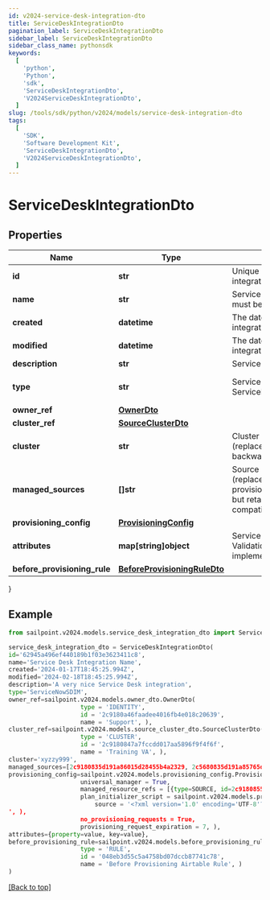 ```yaml
---
id: v2024-service-desk-integration-dto
title: ServiceDeskIntegrationDto
pagination_label: ServiceDeskIntegrationDto
sidebar_label: ServiceDeskIntegrationDto
sidebar_class_name: pythonsdk
keywords:
  [
    'python',
    'Python',
    'sdk',
    'ServiceDeskIntegrationDto',
    'V2024ServiceDeskIntegrationDto',
  ]
slug: /tools/sdk/python/v2024/models/service-desk-integration-dto
tags:
  [
    'SDK',
    'Software Development Kit',
    'ServiceDeskIntegrationDto',
    'V2024ServiceDeskIntegrationDto',
  ]
---
```


# ServiceDeskIntegrationDto

## Properties

| Name | Type | Description | Notes |
| --- | --- | --- | --- |
| **id** | **str** | Unique identifier for the Service Desk integration | [optional] |
| **name** | **str** | Service Desk integration's name. The name must be unique. | [required] |
| **created** | **datetime** | The date and time the Service Desk integration was created | [optional] |
| **modified** | **datetime** | The date and time the Service Desk integration was last modified | [optional] |
| **description** | **str** | Service Desk integration's description. | [required] |
| **type** | **str** | Service Desk integration types: - ServiceNowSDIM - ServiceNow | [required][default to 'servicenowsdim'] |
| **owner_ref** | [**OwnerDto**](owner-dto) |  | [optional] |
| **cluster_ref** | [**SourceClusterDto**](source-cluster-dto) |  | [optional] |
| **cluster** | **str** | Cluster ID for the Service Desk integration (replaced by clusterRef, retained for backward compatibility). | [optional] |
| **managed_sources** | **[]str** | Source IDs for the Service Desk integration (replaced by provisioningConfig.managedSResourceRefs, but retained here for backward compatibility). | [optional] |
| **provisioning_config** | [**ProvisioningConfig**](provisioning-config) |  | [optional] |
| **attributes** | **map[string]object** | Service Desk integration's attributes. Validation constraints enforced by the implementation. | [required] |
| **before_provisioning_rule** | [**BeforeProvisioningRuleDto**](before-provisioning-rule-dto) |  | [optional] |

}

## Example

```python
from sailpoint.v2024.models.service_desk_integration_dto import ServiceDeskIntegrationDto

service_desk_integration_dto = ServiceDeskIntegrationDto(
id='62945a496ef440189b1f03e3623411c8',
name='Service Desk Integration Name',
created='2024-01-17T18:45:25.994Z',
modified='2024-02-18T18:45:25.994Z',
description='A very nice Service Desk integration',
type='ServiceNowSDIM',
owner_ref=sailpoint.v2024.models.owner_dto.OwnerDto(
                    type = 'IDENTITY',
                    id = '2c9180a46faadee4016fb4e018c20639',
                    name = 'Support', ),
cluster_ref=sailpoint.v2024.models.source_cluster_dto.SourceClusterDto(
                    type = 'CLUSTER',
                    id = '2c9180847a7fccdd017aa5896f9f4f6f',
                    name = 'Training VA', ),
cluster='xyzzy999',
managed_sources=[2c9180835d191a86015d28455b4a2329, 2c5680835d191a85765d28455b4a9823],
provisioning_config=sailpoint.v2024.models.provisioning_config.ProvisioningConfig(
                    universal_manager = True,
                    managed_resource_refs = [{type=SOURCE, id=2c9180855d191c59015d291ceb051111, name=My Source 1}, {type=SOURCE, id=2c9180855d191c59015d291ceb052222, name=My Source 2}],
                    plan_initializer_script = sailpoint.v2024.models.provisioning_config_plan_initializer_script.ProvisioningConfig_planInitializerScript(
                        source = '<?xml version='1.0' encoding='UTF-8'?>\r\n<!DOCTYPE Rule PUBLIC \"sailpoint.dtd\" \"sailpoint.dtd\">\r\n<Rule name=\"Example Rule\" type=\"BeforeProvisioning\">\r\n  <Description>Before Provisioning Rule which changes disables and enables to a modify.</Description>\r\n  <Source><![CDATA[\r\nimport sailpoint.object.*;\r\nimport sailpoint.object.ProvisioningPlan.AccountRequest;\r\nimport sailpoint.object.ProvisioningPlan.AccountRequest.Operation;\r\nimport sailpoint.object.ProvisioningPlan.AttributeRequest;\r\nimport sailpoint.object.ProvisioningPlan;\r\nimport sailpoint.object.ProvisioningPlan.Operation;\r\n\r\nfor ( AccountRequest accountRequest : plan.getAccountRequests() ) {\r\n  if ( accountRequest.getOp().equals( ProvisioningPlan.ObjectOperation.Disable ) ) {\r\n    accountRequest.setOp( ProvisioningPlan.ObjectOperation.Modify );\r\n  }\r\n  if ( accountRequest.getOp().equals( ProvisioningPlan.ObjectOperation.Enable ) ) {\r\n    accountRequest.setOp( ProvisioningPlan.ObjectOperation.Modify );\r\n  }\r\n}\r\n\r\n  ]]></Source>
', ),
                    no_provisioning_requests = True,
                    provisioning_request_expiration = 7, ),
attributes={property=value, key=value},
before_provisioning_rule=sailpoint.v2024.models.before_provisioning_rule_dto.BeforeProvisioningRuleDto(
                    type = 'RULE',
                    id = '048eb3d55c5a4758bd07dccb87741c78',
                    name = 'Before Provisioning Airtable Rule', )
)

```

[[Back to top]](#)
